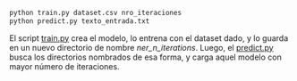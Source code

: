 ```bash
python train.py dataset.csv nro_iteraciones
python predict.py texto_entrada.txt
```

El script <a href="https://github.com/santifiorino/spanish_ner/blob/main/train.py">train.py</a> crea el modelo, lo entrena con el dataset dado, y lo guarda en un nuevo directorio de nombre _ner_n_iterations_. Luego, el <a href="https://github.com/santifiorino/spanish_ner/blob/main/predict.py">predict.py</a> busca los directorios nombrados de esa forma, y carga aquel modelo con mayor número de iteraciones.
